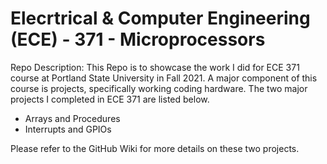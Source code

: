 # Elecrtrical & Computer Engineering (ECE) - 371 - Microprocessors

Repo Description: This Repo is to showcase the work I did for ECE 371 course at Portland State University in Fall 2021. A major component of this course is projects, specifically working coding hardware. The two major projects I completed in ECE 371 are listed below.

- Arrays and Procedures
- Interrupts and GPIOs

Please refer to the GitHub Wiki for more details on these two projects.
